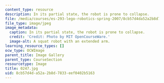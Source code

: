 ```yaml
---
content_type: resource
description: In its partial state, the robot is prone to collapse.
file: /media/courses/es-293-lego-robotics-spring-2007/8cb57d4da52a2b8d7833eef0402b5163_0247.jpg
file_type: image/jpeg
image_metadata:
  caption: In its partial state, the robot is prone to collapse.
  credit: 'Credit: Photo by MIT OpenCourseWare.'
  image-alt: A squat robot with an extended arm.
learning_resource_types: []
ocw_type: OCWImage
parent_title: Image Gallery
parent_type: CourseSection
resourcetype: Image
title: 0247.jpg
uid: 8cb57d4d-a52a-2b8d-7833-eef0402b5163
---
```

